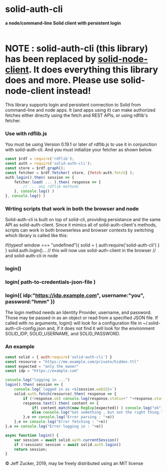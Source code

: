 # solid-auth-cli
**a node/command-line Solid client with persistent login**
<br>
<br>

# NOTE : solid-auth-cli (this library) has been replaced by [solid-node-client](https://github.com/solid/solid-node-client).  It does everything this library does and more.  Please use solid-node-client instead!

<!-- [![NPM](https://nodei.co/npm/solid-auth-cli.png)](https://nodei.co/npm/solid-auth-cli/) -->

This library supports login and persistent connection to Solid from command-line and node apps. It (and apps using it) can make authorized fetches either directly using the fetch and REST APIs, or using rdflib's fetcher.

### Use with rdflib.js

You must be using Version 0.19.1 or later of rdflib.js to use it in conjunction with solid-auth-cli.  And you must initialize your fetcher as shown below.

  ```javascript
  const $rdf = require('rdflib');
  const auth = require('solid-auth-cli');
  const store = $rdf.graph();
  const fetcher = $rdf.fetcher( store, {fetch:auth.fetch} );
  auth.login().then( session => {
      fetcher.load( ... ).then( response => {
          // ... any rdflib methods
      }, console.log() )
  }, console.log() )
  ```  


### Wrting scripts that work in both the browser and node

Solid-auth-cli is built on top of solid-cli, providing persistance and the same API as solid-auth-client. Since it mimics all of solid-auth-client's methods, scripts can work in both browserless and browser contexts by switching which library is called like this:

  if(typeof window === "undefined"){
      solid = { auth:require('solid-auth-cli') }
  }
  solid.auth.login()... // this will now use solid-auth-client in the browser
                        // and solid-auth-cli in node



### login()
### login( path-to-credentials-json-file )
### login({ idp:"https://idp.example.com", username:"you", password:"hmm" })

The login method needs an Identity Provider, username, and password.  Those may be passed in as an object or read from a specified JSON file.  If called with no arguments, login() will look for a configuration file in ~/.solid-auth-cli-config.json and, if it does not find it will look for the environment SOLID_IDP, SOLID_USERNAME, and SOLID_PASSWORD.


### An example
```javascript
const solid = { auth:require('solid-auth-cli') }
const resource = "https://me.example.com/private/hidden.ttl"
const expected = "only the owner"                                 
const idp = "https://example.com"

console.log("logging in ...")
login().then( session => {
    console.log(`logged in as <${session.webId}>`)
    solid.auth.fetch(resource).then( response => {
        if (!response.ok) console.log(response.status+" "+response.statusText)
        response.text().then( content => {
            if( content.match(new RegExp(expected)) ) console.log("ok")
            else console.log("Got something , but not the right thing.")
        },e => console.log("Error parsing : "+e))
    },e => console.log("Error fetching : "+e))
},e => console.log("Error logging in : "+e))

async function login() {
    var session = await solid.auth.currentSession()
    if (!session) session = await solid.auth.login()
    return session;
}
```

&copy; Jeff Zucker, 2019, may be freely distributed using an MIT license
